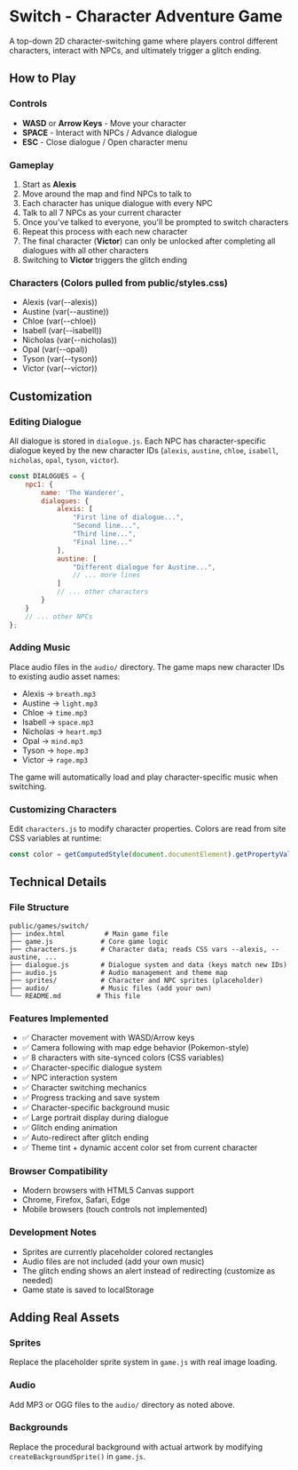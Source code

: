 # Switch - Character Adventure Game

A top-down 2D character-switching game where players control different characters, interact with NPCs, and ultimately trigger a glitch ending.

## How to Play

### Controls
- **WASD** or **Arrow Keys** - Move your character
- **SPACE** - Interact with NPCs / Advance dialogue
- **ESC** - Close dialogue / Open character menu

### Gameplay
1. Start as **Alexis**
2. Move around the map and find NPCs to talk to
3. Each character has unique dialogue with every NPC
4. Talk to all 7 NPCs as your current character
5. Once you've talked to everyone, you'll be prompted to switch characters
6. Repeat this process with each new character
7. The final character (**Victor**) can only be unlocked after completing all dialogues with all other characters
8. Switching to **Victor** triggers the glitch ending

### Characters (Colors pulled from public/styles.css)
- Alexis (var(--alexis))
- Austine (var(--austine))
- Chloe (var(--chloe))
- Isabell (var(--isabell))
- Nicholas (var(--nicholas))
- Opal (var(--opal))
- Tyson (var(--tyson))
- Victor (var(--victor))

## Customization

### Editing Dialogue
All dialogue is stored in `dialogue.js`. Each NPC has character-specific dialogue keyed by the new character IDs (`alexis`, `austine`, `chloe`, `isabell`, `nicholas`, `opal`, `tyson`, `victor`).

```javascript
const DIALOGUES = {
    npc1: {
        name: 'The Wanderer',
        dialogues: {
            alexis: [
                "First line of dialogue...",
                "Second line...",
                "Third line...",
                "Final line..."
            ],
            austine: [
                "Different dialogue for Austine...",
                // ... more lines
            ]
            // ... other characters
        }
    }
    // ... other NPCs
};
```

### Adding Music
Place audio files in the `audio/` directory. The game maps new character IDs to existing audio asset names:
- Alexis -> `breath.mp3`
- Austine -> `light.mp3`
- Chloe -> `time.mp3`
- Isabell -> `space.mp3`
- Nicholas -> `heart.mp3`
- Opal -> `mind.mp3`
- Tyson -> `hope.mp3`
- Victor -> `rage.mp3`

The game will automatically load and play character-specific music when switching.

### Customizing Characters
Edit `characters.js` to modify character properties. Colors are read from site CSS variables at runtime:

```javascript
const color = getComputedStyle(document.documentElement).getPropertyValue('--alexis');
```

## Technical Details

### File Structure
```
public/games/switch/
├── index.html          # Main game file
├── game.js            # Core game logic
├── characters.js      # Character data; reads CSS vars --alexis, --austine, ...
├── dialogue.js        # Dialogue system and data (keys match new IDs)
├── audio.js           # Audio management and theme map
├── sprites/           # Character and NPC sprites (placeholder)
├── audio/             # Music files (add your own)
└── README.md         # This file
```

### Features Implemented
- ✅ Character movement with WASD/Arrow keys
- ✅ Camera following with map edge behavior (Pokemon-style)
- ✅ 8 characters with site-synced colors (CSS variables)
- ✅ Character-specific dialogue system
- ✅ NPC interaction system
- ✅ Character switching mechanics
- ✅ Progress tracking and save system
- ✅ Character-specific background music
- ✅ Large portrait display during dialogue
- ✅ Glitch ending animation
- ✅ Auto-redirect after glitch ending
- ✅ Theme tint + dynamic accent color set from current character

### Browser Compatibility
- Modern browsers with HTML5 Canvas support
- Chrome, Firefox, Safari, Edge
- Mobile browsers (touch controls not implemented)

### Development Notes
- Sprites are currently placeholder colored rectangles
- Audio files are not included (add your own music)
- The glitch ending shows an alert instead of redirecting (customize as needed)
- Game state is saved to localStorage

## Adding Real Assets

### Sprites
Replace the placeholder sprite system in `game.js` with real image loading.

### Audio
Add MP3 or OGG files to the `audio/` directory as noted above.

### Backgrounds
Replace the procedural background with actual artwork by modifying `createBackgroundSprite()` in `game.js`.
